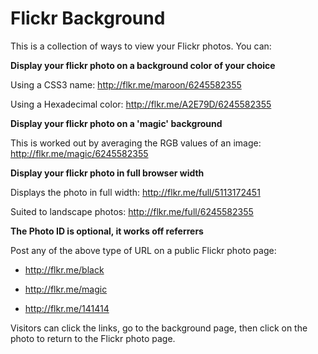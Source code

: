 Flickr Background
==============

This is a collection of ways to view your Flickr photos.  You can:

**Display your flickr photo on a background color of your choice**

Using a CSS3 name:  http://flkr.me/maroon/6245582355

Using a Hexadecimal color: http://flkr.me/A2E79D/6245582355




**Display your flickr photo on a 'magic' background**

This is worked out by averaging the RGB values of an image: http://flkr.me/magic/6245582355



**Display your flickr photo in full browser width**

Displays the photo in full width: http://flkr.me/full/5113172451

Suited to landscape photos:  http://flkr.me/full/6245582355




**The Photo ID is optional, it works off referrers**

Post any of the above type of URL on a public Flickr photo page:

* http://flkr.me/black

* http://flkr.me/magic

* http://flkr.me/141414




Visitors can click the links, go to the background page, then click on the photo to return to the Flickr photo page.